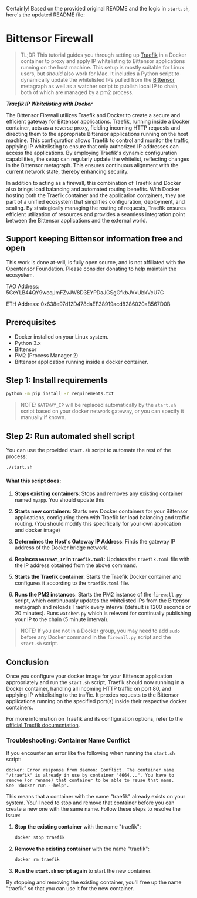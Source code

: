 Certainly! Based on the provided original README and the logic in `start.sh`, here's the updated README file:

# Bittensor Firewall

> TL;DR 
This tutorial guides you through setting up [Traefik](https://traefik.io/) in a Docker container to proxy and apply IP whitelisting to Bittensor applications running on the host machine. This setup is mostly suitable for Linux users, but *should* also work for Mac. It includes a Python script to dynamically update the whitelisted IPs pulled from the [Bittensor](https://github.com/opentensor/bittensor) metagraph as well as a watcher script to publish local IP to chain, both of which are managed by a pm2 process.

***Traefik IP Whitelisting with Docker***

The Bittensor Firewall utilizes Traefik and Docker to create a secure and efficient gateway for Bittensor applications. Traefik, running inside a Docker container, acts as a reverse proxy, fielding incoming HTTP requests and directing them to the appropriate Bittensor applications running on the host machine. This configuration allows Traefik to control and monitor the traffic, applying IP whitelisting to ensure that only authorized IP addresses can access the applications. By employing Traefik's dynamic configuration capabilities, the setup can regularly update the whitelist, reflecting changes in the Bittensor metagraph. This ensures continuous alignment with the current network state, thereby enhancing security.

In addition to acting as a firewall, this combination of Traefik and Docker also brings load balancing and automated routing benefits. With Docker hosting both the Traefik container and the application containers, they are part of a unified ecosystem that simplifies configuration, deployment, and scaling. By strategically managing the routing of requests, Traefik ensures efficient utilization of resources and provides a seamless integration point between the Bittensor applications and the external world. 

## Support keeping Bittensor information free and open
This work is done at-will, is fully open source, and is not affiliated with the Opentensor Foundation. Please consider donating to help maintain the ecosystem.

TAO Address: 5GeYLB44QY9wcqJmFZvJW8D3EYPDaJGSgGfkbJVxUbkVcU7C

ETH Address: 0x638e97d12D478daEF38919acd8286020aB567D0B

## Prerequisites

- Docker installed on your Linux system.
- Python 3.x
- Bittensor
- PM2 (Process Manager 2)
- Bittensor application running inside a docker container.

## Step 1: Install requirements
```bash
python -m pip install -r requirements.txt
```

> NOTE: `GATEWAY_IP` will be replaced automatically by the `start.sh` script based on your docker network gateway, or you can specify it manually if known.

## Step 2: Run automated shell script

You can use the provided `start.sh` script to automate the rest of the process:

```bash
./start.sh
```

#### What this script does:

1. **Stops existing containers**: Stops and removes any existing container named `myapp`. You should update this 

2. **Starts new containers**: Starts new Docker containers for your Bittensor applications, configuring them with Traefik for load balancing and traffic routing. (You should modify this specifically for your own application and docker image)

3. **Determines the Host's Gateway IP Address**: Finds the gateway IP address of the Docker bridge network.

4. **Replaces `GATEWAY_IP` in `traefik.toml`**: Updates the `traefik.toml` file with the IP address obtained from the above command.

5. **Starts the Traefik container**: Starts the Traefik Docker container and configures it according to the `traefik.toml` file.

6. **Runs the PM2 instances**: Starts the PM2 instance of the `firewall.py` script, which continuously updates the whitelisted IPs from the Bittensor metagraph and reloads Traefik every interval (default is 1200 seconds or 20 minutes). Runs `watcher.py` which is relevant for continually publishing your IP to the chain (5 minute interval).

> NOTE: If you are not in a Docker group, you may need to add `sudo` before any Docker command in the `firewall.py` script and the `start.sh` script.

## Conclusion

Once you configure your docker image for your Bittensor application appropriately and run the `start.sh` script, Traefik should now running in a Docker container, handling all incoming HTTP traffic on port 80, and applying IP whitelisting to the traffic. It proxies requests to the Bittensor applications running on the specified port(s) inside their respective docker containers.

For more information on Traefik and its configuration options, refer to the [official Traefik documentation](https://doc.traefik.io/traefik/).

### Troubleshooting: Container Name Conflict

If you encounter an error like the following when running the `start.sh` script:

```
docker: Error response from daemon: Conflict. The container name "/traefik" is already in use by container "4664...". You have to remove (or rename) that container to be able to reuse that name.
See 'docker run --help'.
```

This means that a container with the name "traefik" already exists on your system. You'll need to stop and remove that container before you can create a new one with the same name. Follow these steps to resolve the issue:

1. **Stop the existing container** with the name "traefik":

   ```bash
   docker stop traefik
   ```

2. **Remove the existing container** with the name "traefik":

   ```bash
   docker rm traefik
   ```

3. **Run the `start.sh` script again** to start the new container.

By stopping and removing the existing container, you'll free up the name "traefik" so that you can use it for the new container.
